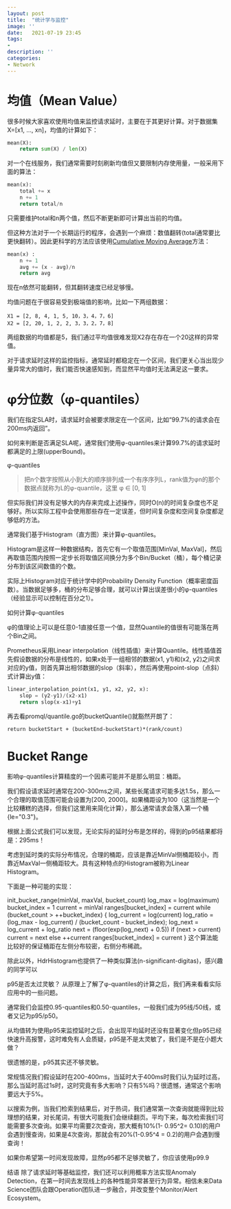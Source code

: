 ```yaml
---
layout: post
title:  "统计学与监控"
image: ''
date:   2021-07-19 23:45
tags:
- 
description: ''
categories:
- Network
---
```


# 均值（Mean Value）

很多时候大家喜欢使用均值来监控请求延时，主要在于其更好计算。对于数据集X=[x1, ..., xn]，均值的计算如下：
```python
mean(X): 
    return sum(X) / len(X)
```
对一个在线服务，我们通常需要时刻刷新均值但又要限制内存使用量，一般采用下面的算法：
```python
mean(x):
    total += x
    n += 1
    return total/n
```
只需要维护total和n两个值，然后不断更新即可计算出当前的均值。

但这种方法对于一个长期运行的程序，会遇到一个麻烦：数值翻转(total通常要比更快翻转）。因此更科学的方法应该使用[Cumulative Moving Average](https://en.wikipedia.org/wiki/Moving_average)方法：
```python
mean(x) : 
    n += 1
    avg += (x - avg)/n
    return avg
```
现在n依然可能翻转，但其翻转速度已经足够慢。

均值问题在于很容易受到极端值的影响，比如一下两组数据：
```
X1 = [2, 8, 4, 1, 5, 10，3，4，7，6]
X2 = [2, 20, 1, 2, 2, 3，3，2，7，8]
```
两组数据的均值都是5，我们通过平均值很难发现X2存在存在一个20这样的异常值。

对于请求延时这样的监控指标，通常延时都稳定在一个区间，我们更关心当出现少量异常大的值时，我们能否快速感知到，而显然平均值时无法满足这一要求。


# φ分位数（φ-quantiles）
我们在指定SLA时，请求延时会被要求限定在一个区间，比如“99.7%的请求会在200ms内返回”。

如何来判断是否满足SLA呢，通常我们使用φ-quantiles来计算99.7%的请求延时都满足的上限(upperBound)。

φ-quantiles

> 把n个数字按照从小到大的顺序排列成一个有序序列L，rank值为φn的那个数据点就称为L的φ-quantile，这里 φ ∈ [0, 1]

但实际我们并没有足够大的内存来完成上述操作，同时O(n)的时间复杂度也不足够好。所以实际工程中会使用那些存在一定误差，但时间复杂度和空间复杂度都足够低的方法。

通常我们基于Histogram（直方图）来计算φ-quantiles。

Histogram是这样一种数据结构，首先它有一个取值范围[MinVal, MaxVal]，然后再取值范围内按照一定步长将取值区间换分为多个Bin/Bucket（桶），每个桶记录分布到该区间数值的个数。

实际上Histogram对应于统计学中的Probability Density Function（概率密度函数）。当数据足够多，桶的分布足够合理，就可以计算出误差很小的φ-quantiles（经验显示可以控制在百分之1）。

如何计算φ-quantiles

φ的值理论上可以是任意0-1直接任意一个值，显然Quantile的值很有可能落在两个Bin之间。

Prometheus采用Linear interpolation（线性插值）来计算Quantile。线性插值首先假设数据的分布是线性的，如果x处于一组相邻的数据(x1, y1)和(x2, y2)之间求对应的y值，则首先算出相邻数据的slop（斜率），然后再使用point-slop（点斜）式计算出y值：
```python
linear_interpolation_point(x1, y1, x2, y2, x):
    slop = (y2-y1)/(x2-x1)
    return slop(x-x1)+y1
```
再去看promql/quantile.go的bucketQuantile()就豁然开朗了：

    return bucketStart + (bucketEnd-bucketStart)*(rank/count) 
# Bucket Range
影响φ-quantiles计算精度的一个因素可能并不是那么明显：桶距。

我们假设请求延时通常在200-300ms之间，某些长尾请求可能多达1.5s，那么一个合理的取值范围可能会设置为[200, 2000]。如果桶距设为100（这当然是一个比较糟糕的选择，但我们这里用来简化计算），那么通常请求会落入第一个桶{le="0.3"}。

根据上面公式我们可以发现，无论实际的延时分布是怎样的，得到的p95结果都将是：295ms！

考虑到延时类的实际分布情况，合理的桶距，应该是靠近MinVal侧桶距较小，而靠近MaxVal一侧桶距较大。具有这种特点的Histogram被称为Linear Histogram。

下面是一种可能的实现：

init_bucket_range(minVal, maxVal, bucket_count)
    log_max = log(maximum)
    bucket_index = 1
    current = minVal
    ranges[bucket_index] = current
    while (bucket_count > ++bucket_index)
    {
        log_current = log(current)
        log_ratio = (log_max - log_current) / (bucket_count - bucket_index);
        log_next = log_current + log_ratio
        next = (floor(exp(log_next) + 0.5))
        if (next > current)
            current = next
        else
            ++current
        ranges[bucket_index] = current
    }
这个算法能比较好的保证桶距在左侧分布较密，右侧分布稀疏。

除此以外，HdrHistogram也提供了一种类似算法(n-significant-digitas)，感兴趣的同学可以


p95是否太过灵敏？
从原理上了解了φ-quantiles的计算之后，我们再来看看实际应用中的一些问题。

通常我们会监控0.95-quantiles和0.50-quantiles，一般我们成为95线/50线，或者又记为p95/p50。

从均值转为使用p95来监控延时之后，会出现平均延时还没有显著变化但p95已经快速升高报警，这时难免有人会质疑，p95是不是太灵敏了，我们是不是在小题大做？

很遗憾的是，p95其实还不够灵敏。

常规情况我们假设延时在200-400ms，当延时大于400ms时我们认为延时过高，那么当延时高过1s时，这时究竟有多大影响？只有5%吗？很遗憾，通常这个影响要远大于5%。

以搜索为例，当我们检索到结果后，对于热词，我们通常第一次查询就能得到比较理想的结果，对长尾词，有很大可能我们会继续翻页。平均下来，每次检索我们可能需要多次查询。如果平均需要2次查询，那大概有10%(1- 0.95^2= 0.10)的用户会遇到慢查询，如果是4次查询，那就会有20%(1-0.95^4 = 0.2)的用户会遇到慢查询！

如果你希望第一时间发现故障，显然p95都不足够灵敏了，你应该使用p99.9

结语
除了请求延时等基础监控，我们还可以利用概率方法实现Anomaly Detection，在第一时间去发现线上的各种性能异常甚至行为异常。相信未来Data Science团队会跟Operation团队进一步融合，并改变整个Monitor/Alert Ecosystem。